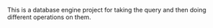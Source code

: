 This is a database engine project for taking the query and then doing different operations on them.

